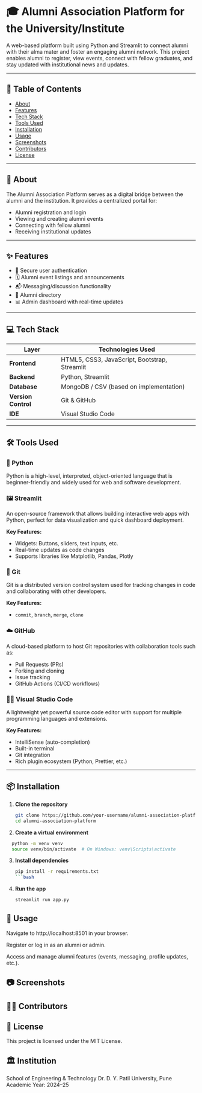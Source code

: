 # 🎓 Alumni Association Platform for the University/Institute

A web-based platform built using Python and Streamlit to connect alumni with their alma mater and foster an engaging alumni network. This project enables alumni to register, view events, connect with fellow graduates, and stay updated with institutional news and updates.

---

## 📌 Table of Contents

- [About](#about)
- [Features](#features)
- [Tech Stack](#tech-stack)
- [Tools Used](#tools-used)
- [Installation](#installation)
- [Usage](#usage)
- [Screenshots](#screenshots)
- [Contributors](#contributors)
- [License](#license)

---

## 📖 About

The Alumni Association Platform serves as a digital bridge between the alumni and the institution. It provides a centralized portal for:
- Alumni registration and login
- Viewing and creating alumni events
- Connecting with fellow alumni
- Receiving institutional updates

---

## ✨ Features

- 🔐 Secure user authentication
- 🗓️ Alumni event listings and announcements
- 📬 Messaging/discussion functionality
- 👥 Alumni directory
- 📊 Admin dashboard with real-time updates

---

## 💻 Tech Stack

| Layer        | Technologies Used                         |
|--------------|--------------------------------------------|
| **Frontend** | HTML5, CSS3, JavaScript, Bootstrap, Streamlit |
| **Backend**  | Python, Streamlit                          |
| **Database** | MongoDB / CSV (based on implementation)   |
| **Version Control** | Git & GitHub                        |
| **IDE**      | Visual Studio Code                        |

---

## 🛠 Tools Used

### 🐍 Python
Python is a high-level, interpreted, object-oriented language that is beginner-friendly and widely used for web and software development.

### 🖼️ Streamlit
An open-source framework that allows building interactive web apps with Python, perfect for data visualization and quick dashboard deployment.

**Key Features:**
- Widgets: Buttons, sliders, text inputs, etc.
- Real-time updates as code changes
- Supports libraries like Matplotlib, Pandas, Plotly

### 🧾 Git
Git is a distributed version control system used for tracking changes in code and collaborating with other developers.

**Key Features:**
- `commit`, `branch`, `merge`, `clone`

### ☁️ GitHub
A cloud-based platform to host Git repositories with collaboration tools such as:
- Pull Requests (PRs)
- Forking and cloning
- Issue tracking
- GitHub Actions (CI/CD workflows)

### 🧑‍💻 Visual Studio Code
A lightweight yet powerful source code editor with support for multiple programming languages and extensions.

**Key Features:**
- IntelliSense (auto-completion)
- Built-in terminal
- Git integration
- Rich plugin ecosystem (Python, Prettier, etc.)

---

## 📦 Installation

1. **Clone the repository**
   ```bash
   git clone https://github.com/your-username/alumni-association-platform.git
   cd alumni-association-platform
   ```
2. **Create a virtual environment**
 ```bash
   python -m venv venv
   source venv/bin/activate  # On Windows: venv\Scripts\activate
 ```
3. **Install dependencies**
   ```bash
   pip install -r requirements.txt
   ```bash
4. **Run the app**
   ```bash
   streamlit run app.py
   ```


## 🚀 Usage
Navigate to http://localhost:8501 in your browser.

Register or log in as an alumni or admin.

Access and manage alumni features (events, messaging, profile updates, etc.).



## 📷 Screenshots




## 👨‍💻 Contributors



## 📄 License
This project is licensed under the MIT License.

## 🏛️ Institution
School of Engineering & Technology
Dr. D. Y. Patil University, Pune
Academic Year: 2024–25
